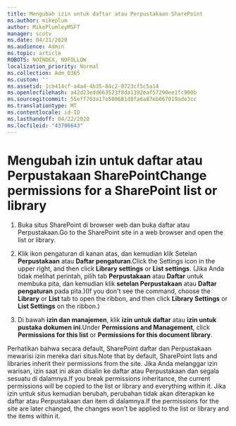 ```yaml
---
title: Mengubah izin untuk daftar atau Perpustakaan SharePoint
ms.author: mikeplum
author: MikePlumleyMSFT
manager: scotv
ms.date: 04/21/2020
ms.audience: Admin
ms.topic: article
ROBOTS: NOINDEX, NOFOLLOW
localization_priority: Normal
ms.collection: Adm_O365
ms.custom: ''
ms.assetid: 1cb414cf-a4a4-4b35-84c2-0723cf5c5a14
ms.openlocfilehash: a42d23edd663523f8da1392eaf57290ee1fc900b
ms.sourcegitcommit: 55eff703a17e500681d8fa6a87eb067019ade3cc
ms.translationtype: MT
ms.contentlocale: id-ID
ms.lasthandoff: 04/22/2020
ms.locfileid: "43706643"
---
```

# <a name="change-permissions-for-a-sharepoint-list-or-library"></a><span data-ttu-id="79af8-102">Mengubah izin untuk daftar atau Perpustakaan SharePoint</span><span class="sxs-lookup"><span data-stu-id="79af8-102">Change permissions for a SharePoint list or library</span></span>

1. <span data-ttu-id="79af8-103">Buka situs SharePoint di browser web dan buka daftar atau Perpustakaan.</span><span class="sxs-lookup"><span data-stu-id="79af8-103">Go to the SharePoint site in a web browser and open the list or library.</span></span>
    
2. <span data-ttu-id="79af8-104">Klik ikon pengaturan di kanan atas, dan kemudian klik Setelan **Perpustakaan** atau **Daftar pengaturan**.</span><span class="sxs-lookup"><span data-stu-id="79af8-104">Click the Settings icon in the upper right, and then click **Library settings** or **List settings**.</span></span> <span data-ttu-id="79af8-105">(Jika Anda tidak melihat perintah, pilih tab **Perpustakaan** atau **Daftar** untuk membuka pita, dan kemudian klik **setelan Perpustakaan** atau **Daftar pengaturan** pada pita.)</span><span class="sxs-lookup"><span data-stu-id="79af8-105">(If you don't see the command, choose the **Library** or **List** tab to open the ribbon, and then click **Library Settings** or **List Settings** on the ribbon.)</span></span> 
    
3. <span data-ttu-id="79af8-106">Di bawah **izin dan manajemen**, klik **izin untuk daftar** atau **izin untuk pustaka dokumen ini**.</span><span class="sxs-lookup"><span data-stu-id="79af8-106">Under **Permissions and Management**, click **Permissions for this list** or **Permissions for this document library**.</span></span>
    
<span data-ttu-id="79af8-107">Perhatikan bahwa secara default, SharePoint daftar dan Perpustakaan mewarisi izin mereka dari situs.</span><span class="sxs-lookup"><span data-stu-id="79af8-107">Note that by default, SharePoint lists and libraries inherit their permissions from the site.</span></span> <span data-ttu-id="79af8-108">Jika Anda melanggar izin warisan, izin saat ini akan disalin ke daftar atau Perpustakaan dan segala sesuatu di dalamnya.</span><span class="sxs-lookup"><span data-stu-id="79af8-108">If you break permissions inheritance, the current permissions will be copied to the list or library and everything within it.</span></span> <span data-ttu-id="79af8-109">Jika izin untuk situs kemudian berubah, perubahan tidak akan diterapkan ke daftar atau Perpustakaan dan item di dalamnya.</span><span class="sxs-lookup"><span data-stu-id="79af8-109">If the permissions for the site are later changed, the changes won't be applied to the list or library and the items within it.</span></span>
  

